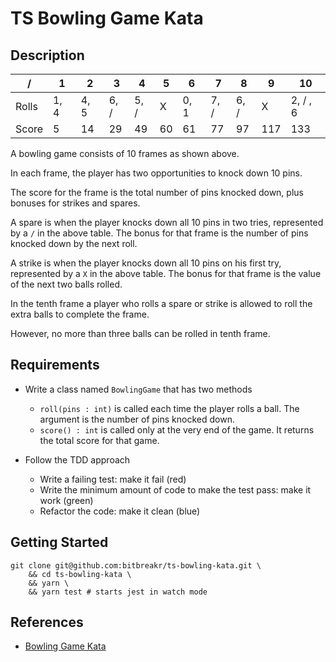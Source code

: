 # TS Bowling Game Kata

## Description

| /     | 1    | 2    | 3    | 4    | 5   | 6    | 7    | 8    | 9   | 10       |
| ----- | ---- | ---- | ---- | ---- | --- | ---- | ---- | ---- | --- | -------- |
| Rolls | 1, 4 | 4, 5 | 6, / | 5, / | X   | 0, 1 | 7, / | 6, / | X   | 2, / , 6 |
| Score | 5    | 14   | 29   | 49   | 60  | 61   | 77   | 97   | 117 | 133      |

A bowling game consists of 10 frames as shown above.

In each frame, the player has two opportunities to knock down 10 pins.

The score for the frame is the total number of pins knocked down, plus bonuses for strikes and spares.

A spare is when the player knocks down all 10 pins in two tries, represented by a `/` in the above table.
The bonus for that frame is the number of pins knocked down by the next roll.

A strike is when the player knocks down all 10 pins on his first try, represented by a `X` in the above table.
The bonus for that frame is the value of the next two balls rolled.

In the tenth frame a player who rolls a spare or strike is allowed to roll the extra balls to complete the frame.

However, no more than three balls can be rolled in tenth frame.

## Requirements

- Write a class named `BowlingGame` that has two methods

  - `roll(pins : int)` is called each time the player rolls a ball. The argument is the number of pins knocked down.
  - `score() : int` is called only at the very end of the game. It returns the total score for that game.

- Follow the TDD approach
  - Write a failing test: make it fail (red)
  - Write the minimum amount of code to make the test pass: make it work (green)
  - Refactor the code: make it clean (blue)

## Getting Started

```shell
git clone git@github.com:bitbreakr/ts-bowling-kata.git \
    && cd ts-bowling-kata \
    && yarn \
    && yarn test # starts jest in watch mode
```

## References

- [Bowling Game Kata](http://butunclebob.com/ArticleS.UncleBob.TheBowlingGameKata)
